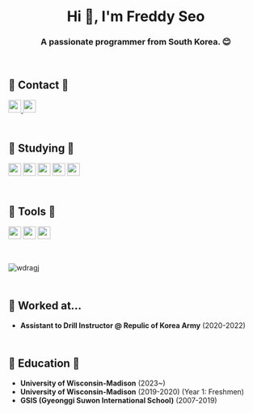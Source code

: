 <h1 align="center">Hi 👋, I'm Freddy Seo</h1>
<h3 align="center">A passionate programmer from South Korea. 😊</h3>
<br>

<h2>📱 Contact 📱</h2>
<a href="mailto:wdragj@gmail.com" target="_blank"><img height="25" src="https://img.shields.io/badge/Gmail-D14836?style=for-the-badge&logo=gmail&logoColor=white"> <a href="https://www.linkedin.com/in/freddy-seo-00003a237" target="_blank"><img height="25" src="https://img.shields.io/badge/linkedin-%230077B5.svg?style=for-the-badge&logo=linkedin&logoColor=white"></a>

<h2><br>📖 Studying 📖</h2>
<p><img height="25" src="https://img.shields.io/badge/python-3670A0?style=for-the-badge&logo=python&logoColor=ffdd54"> <img height="25" src="https://img.shields.io/badge/java-%23ED8B00.svg?style=for-the-badge&logo=java&logoColor=white"> <img height="25" src="https://img.shields.io/badge/html5-%23E34F26.svg?style=for-the-badge&logo=html5&logoColor=white"> <img height="25" src="https://img.shields.io/badge/css3-%231572B6.svg?style=for-the-badge&logo=css3&logoColor=white"> <img height="25" src="https://img.shields.io/badge/javascript-%23323330.svg?style=for-the-badge&logo=javascript&logoColor=%23F7DF1E)"></p>


<h2><br>🔧 Tools 🔧</h2>
<p><img height="25" src="https://img.shields.io/badge/github-%23121011.svg?style=for-the-badge&logo=github&logoColor=white"> <img height="25" src="https://img.shields.io/badge/Visual%20Studio%20Code-0078d7.svg?style=for-the-badge&logo=visual-studio-code&logoColor=white"> <img height="25" src="https://img.shields.io/badge/Eclipse-FE7A16.svg?style=for-the-badge&logo=Eclipse&logoColor=white"></p>
<br>

<p><img src="https://github-readme-stats.vercel.app/api/top-langs?username=wdragj&show_icons=true&locale=en&layout=compact" alt="wdragj" /></p>

<h2><br>👔 Worked at...</h2>
<ul>
  <li><b>Assistant to Drill Instructor @ Repulic of Korea Army</b> (2020-2022)</li>
</ul>

<h2><br>🏫 Education 🏫</h2>
<ul>
    <li><b>University of Wisconsin-Madison</b> (2023~)</li>
    <li><b>University of Wisconsin-Madison</b> (2019-2020) (Year 1: Freshmen)</li>
    <li><b>GSIS (Gyeonggi Suwon International School)</b> (2007-2019)</li>
</ul>